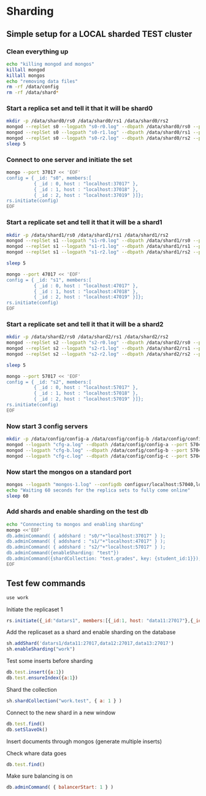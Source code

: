 # Sharding

## Simple setup for a LOCAL sharded TEST cluster

### Clean everything up
```bash
echo "killing mongod and mongos"
killall mongod
killall mongos
echo "removing data files"
rm -rf /data/config
rm -rf /data/shard*
```


### Start a replica set and tell it that it will be shard0
```bash
mkdir -p /data/shard0/rs0 /data/shard0/rs1 /data/shard0/rs2
mongod --replSet s0 --logpath "s0-r0.log" --dbpath /data/shard0/rs0 --port 37017 --fork --shardsvr
mongod --replSet s0 --logpath "s0-r1.log" --dbpath /data/shard0/rs1 --port 37018 --fork --shardsvr
mongod --replSet s0 --logpath "s0-r2.log" --dbpath /data/shard0/rs2 --port 37019 --fork --shardsvr
sleep 5
```

### Connect to one server and initiate the set
```bash
mongo --port 37017 << 'EOF'
config = { _id: "s0", members:[
          { _id : 0, host : "localhost:37017" },
          { _id : 1, host : "localhost:37018" },
          { _id : 2, host : "localhost:37019" }]};
rs.initiate(config)
EOF
```

### Start a replicate set and tell it that it will be a shard1
```bash
mkdir -p /data/shard1/rs0 /data/shard1/rs1 /data/shard1/rs2
mongod --replSet s1 --logpath "s1-r0.log" --dbpath /data/shard1/rs0 --port 47017 --fork --shardsvr
mongod --replSet s1 --logpath "s1-r1.log" --dbpath /data/shard1/rs1 --port 47018 --fork --shardsvr
mongod --replSet s1 --logpath "s1-r2.log" --dbpath /data/shard1/rs2 --port 47019 --fork --shardsvr

sleep 5
```

```bash
mongo --port 47017 << 'EOF'
config = { _id: "s1", members:[
          { _id : 0, host : "localhost:47017" },
          { _id : 1, host : "localhost:47018" },
          { _id : 2, host : "localhost:47019" }]};
rs.initiate(config)
EOF
```
### Start a replicate set and tell it that it will be a shard2
```bash
mkdir -p /data/shard2/rs0 /data/shard2/rs1 /data/shard2/rs2
mongod --replSet s2 --logpath "s2-r0.log" --dbpath /data/shard2/rs0 --port 57017 --fork --shardsvr
mongod --replSet s2 --logpath "s2-r1.log" --dbpath /data/shard2/rs1 --port 57018 --fork --shardsvr
mongod --replSet s2 --logpath "s2-r2.log" --dbpath /data/shard2/rs2 --port 57019 --fork --shardsvr

sleep 5
```

```bash
mongo --port 57017 << 'EOF'
config = { _id: "s2", members:[
          { _id : 0, host : "localhost:57017" },
          { _id : 1, host : "localhost:57018" },
          { _id : 2, host : "localhost:57019" }]};
rs.initiate(config)
EOF
```

### Now start 3 config servers
```bash
mkdir -p /data/config/config-a /data/config/config-b /data/config/config-c 
mongod --logpath "cfg-a.log" --dbpath /data/config/config-a --port 57040 --fork --configsvr
mongod --logpath "cfg-b.log" --dbpath /data/config/config-b --port 57041 --fork --configsvr
mongod --logpath "cfg-c.log" --dbpath /data/config/config-c --port 57042 --fork --configsvr
```

### Now start the mongos on a standard port
```bash
mongos --logpath "mongos-1.log" --configdb configsvr/localhost:57040,localhost:57041,localhost:57042 --fork
echo "Waiting 60 seconds for the replica sets to fully come online"
sleep 60
```

### Add shards and enable sharding on the test db
```bash
echo "Connnecting to mongos and enabling sharding"
mongo <<'EOF'
db.adminCommand( { addshard : "s0/"+"localhost:37017" } );
db.adminCommand( { addshard : "s1/"+"localhost:47017" } );
db.adminCommand( { addshard : "s2/"+"localhost:57017" } );
db.adminCommand({enableSharding: "test"})
db.adminCommand({shardCollection: "test.grades", key: {student_id:1}});
EOF
```

## Test few commands

```javascript
use work
```
Initiate the replicaset 1
```javascript
rs.initiate({_id:"datars1", members:[{_id:1, host: "data11:27017"},{_id:2, host: "data12:27017"},{_id:3, host: "data13:27017"}]})
```
Add the replicaset as a shard and enable sharding on the database
```javascript
sh.addShard('datars1/data11:27017,data12:27017,data13:27017')
sh.enableSharding("work")
```

Test some inserts before sharding
```javascript
db.test.insert({a:1})
db.test.ensureIndex({a:1})
```
Shard the collection
```javascript
sh.shardCollection("work.test", { a: 1 } )
```

Connect to the new shard in a new window
```javascript
db.test.find()
db.setSlaveOk()
```

Insert documents through mongos (generate multiple inserts)

Check whare data goes
```javascript
db.test.find()
```

Make sure balancing is on
```javascript
db.adminCommand( { balancerStart: 1 } )

```
